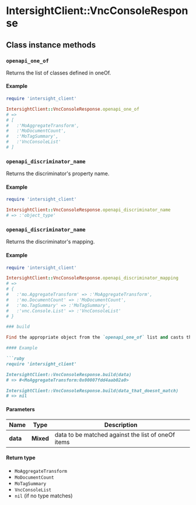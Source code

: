 # IntersightClient::VncConsoleResponse

## Class instance methods

### `openapi_one_of`

Returns the list of classes defined in oneOf.

#### Example

```ruby
require 'intersight_client'

IntersightClient::VncConsoleResponse.openapi_one_of
# =>
# [
#   :'MoAggregateTransform',
#   :'MoDocumentCount',
#   :'MoTagSummary',
#   :'VncConsoleList'
# ]
```

### `openapi_discriminator_name`

Returns the discriminator's property name.

#### Example

```ruby
require 'intersight_client'

IntersightClient::VncConsoleResponse.openapi_discriminator_name
# => :'object_type'
```

### `openapi_discriminator_name`

Returns the discriminator's mapping.

#### Example

```ruby
require 'intersight_client'

IntersightClient::VncConsoleResponse.openapi_discriminator_mapping
# =>
# {
#   :'mo.AggregateTransform' => :'MoAggregateTransform',
#   :'mo.DocumentCount' => :'MoDocumentCount',
#   :'mo.TagSummary' => :'MoTagSummary',
#   :'vnc.Console.List' => :'VncConsoleList'
# }

### build

Find the appropriate object from the `openapi_one_of` list and casts the data into it.

#### Example

```ruby
require 'intersight_client'

IntersightClient::VncConsoleResponse.build(data)
# => #<MoAggregateTransform:0x00007fdd4aab02a0>

IntersightClient::VncConsoleResponse.build(data_that_doesnt_match)
# => nil
```

#### Parameters

| Name | Type | Description |
| ---- | ---- | ----------- |
| **data** | **Mixed** | data to be matched against the list of oneOf items |

#### Return type

- `MoAggregateTransform`
- `MoDocumentCount`
- `MoTagSummary`
- `VncConsoleList`
- `nil` (if no type matches)

